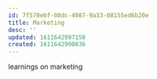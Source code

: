 ```yaml
---
id: 7f570ebf-08dc-4987-9a33-08155ed6b20e
title: Marketing
desc: ''
updated: 1611642997158
created: 1611642990836
---
```


learnings on marketing